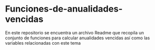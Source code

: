 # Funciones-de-anualidades-vencidas
En este repositorio se encuentra un archivo Readme que recopila un conjunto de funciones para calcular anualidades vencidas así como las variables relacionadas con este tema
